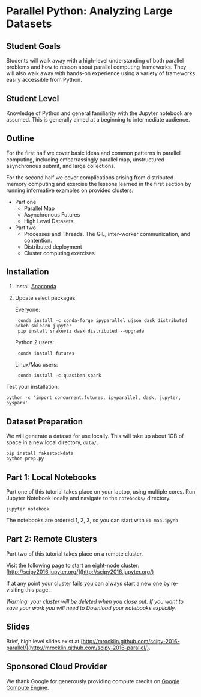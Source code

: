 # Parallel Python: Analyzing Large Datasets


## Student Goals

Students will walk away with a high-level understanding of both parallel
problems and how to reason about parallel computing frameworks.  They will also
walk away with hands-on experience using a variety of frameworks easily
accessible from Python.


## Student Level

Knowledge of Python and general familiarity with the Jupyter notebook are
assumed.  This is generally aimed at a beginning to intermediate audience.


## Outline

For the first half we cover basic ideas and common patterns in parallel
computing, including embarrassingly parallel map, unstructured asynchronous
submit, and large collections.

For the second half we cover complications arising from distributed memory
computing and exercise the lessons learned in the first section by running
informative examples on provided clusters.

- Part one
    - Parallel Map
    - Asynchronous Futures
    - High Level Datasets
- Part two
    - Processes and Threads.  The GIL, inter-worker communication, and contention.
    - Distributed deployment
    - Cluster computing exercises

## Installation

1. Install [Anaconda](https://www.continuum.io/downloads)
2. Update select packages

    Everyone:

        conda install -c conda-forge ipyparallel ujson dask distributed bokeh sklearn jupyter
        pip install snakeviz dask distributed --upgrade

    Python 2 users:

        conda install futures

    Linux/Mac users:

        conda install -c quasiben spark

Test your installation:

    python -c 'import concurrent.futures, ipyparallel, dask, jupyter, pyspark'


## Dataset Preparation

We will generate a dataset for use locally.  This will take up about 1GB of
space in a new local directory, `data/`.

    pip install fakestockdata
    python prep.py


## Part 1: Local Notebooks

Part one of this tutorial takes place on your laptop, using multiple cores.
Run Jupyter Notebook locally and navigate to the `notebooks/` directory.

    jupyter notebook

The notebooks are ordered 1, 2, 3, so you can start with `01-map.ipynb`


## Part 2: Remote Clusters

Part two of this tutorial takes place on a remote cluster.

Visit the following page to start an eight-node cluster:
[http://scipy2016.jupyter.org/](http://scipy2016.jupyter.org/)

If at any point your cluster fails you can always start a new one by
re-visiting this page.

*Warning: your cluster will be deleted when you close
out.  If you want to save your work you will need to *Download* your notebooks
explicitly.*


## Slides

Brief, high level slides exist at
[http://mrocklin.github.com/scipy-2016-parallel/](http://mrocklin.github.com/scipy-2016-parallel/).


## Sponsored Cloud Provider

We thank Google for generously providing compute credits on
[Google Compute Engine](https://cloud.google.com/compute/).
